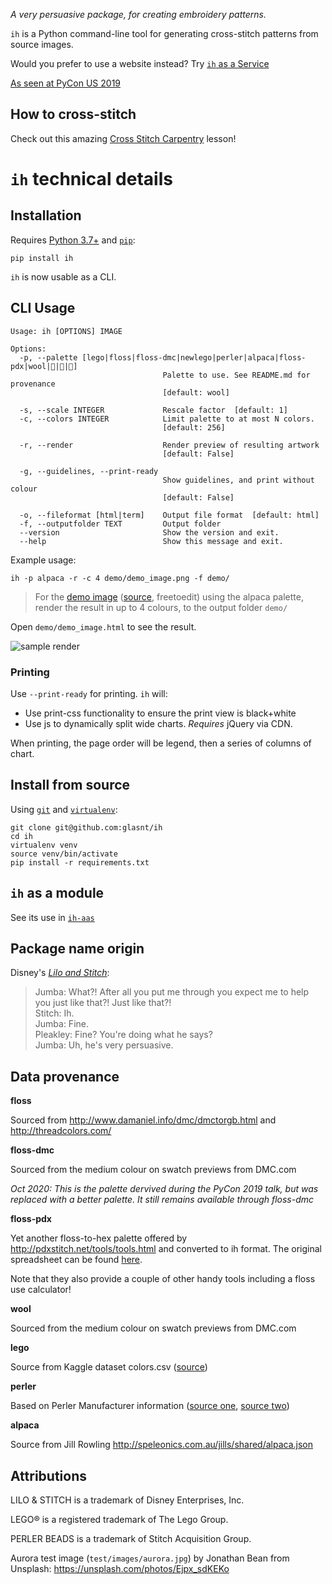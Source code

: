 *A very persuasive package, for creating embroidery patterns.*

`ih` is a Python command-line tool for generating cross-stitch patterns from source images. 

Would you prefer to use a website instead? Try [`ih` as a Service](https://github.com/glasnt/ih-aas)

[As seen at PyCon US 2019](https://us.pycon.org/2019/schedule/presentation/229/)

## How to cross-stitch

Check out this amazing [Cross Stitch Carpentry](https://sgibson91.github.io/cross-stitch-carpentry/index.html) lesson!

# `ih` technical details  

## Installation

Requires [Python 3.7+](https://www.python.org/downloads/) and [`pip`](https://pip.pypa.io/en/stable/installing/):

```
pip install ih
```

`ih` is now usable as a CLI. 

## CLI Usage

[//]: <> (START_USAGE)
```
Usage: ih [OPTIONS] IMAGE

Options:
  -p, --palette [lego|floss|floss-dmc|newlego|perler|alpaca|floss-pdx|wool|🧵|🧶|🦙]
                                  Palette to use. See README.md for provenance
                                  [default: wool]

  -s, --scale INTEGER             Rescale factor  [default: 1]
  -c, --colors INTEGER            Limit palette to at most N colors.
                                  [default: 256]

  -r, --render                    Render preview of resulting artwork
                                  [default: False]

  -g, --guidelines, --print-ready
                                  Show guidelines, and print without colour
                                  [default: False]

  -o, --fileformat [html|term]    Output file format  [default: html]
  -f, --outputfolder TEXT         Output folder
  --version                       Show the version and exit.
  --help                          Show this message and exit.

```
[//]: <> (END_USAGE)

Example usage:  

```
ih -p alpaca -r -c 4 demo/demo_image.png -f demo/
```

> For the [demo image](demo/demo_image.png) ([source](https://picsart.com/i/sticker-pixel-pixelart-pixelated-pixels-llama-rainbow-bow-268615356021211), freetoedit) 
> using the alpaca palette, 
> render the result in up to 4 colours,
> to the output folder `demo/`

Open `demo/demo_image.html` to see the result. 

![sample render](demo/demo_render.png)


### Printing

Use `--print-ready` for printing. `ih` will: 
 
 * Use print-css functionality to ensure the print view is black+white
 * Use js to dynamically split wide charts. *Requires* jQuery via CDN. 

When printing, the page order will be legend, then a series of columns of chart.
 
## Install from source

Using [`git`](https://git-scm.com/book/en/v2/Getting-Started-Installing-Git) and [`virtualenv`](https://virtualenv.pypa.io/en/latest/installation/):

```
git clone git@github.com:glasnt/ih
cd ih
virtualenv venv
source venv/bin/activate
pip install -r requirements.txt
```

## `ih` as a module

See its use in [`ih-aas`](https://github.com/glasnt/ih-aas/blob/master/app.py)

## Package name origin

Disney's [_Lilo and Stitch_](https://www.youtube.com/watch?v=ItYmxezZ7QA): 

> Jumba: What?! After all you put me through you expect me to help you just like that?! Just like that?!<br>
> Stitch: Ih.<br>
> Jumba: Fine.<br>
> Pleakley: Fine? You're doing what he says?<br>
> Jumba: Uh, he's very persuasive.

## Data provenance


**floss** 

Sourced from http://www.damaniel.info/dmc/dmctorgb.html and http://threadcolors.com/

**floss-dmc**

Sourced from the medium colour on swatch previews from DMC.com

*Oct 2020: This is the palette dervived during the PyCon 2019 talk, but was replaced with a better palette. It still remains available through floss-dmc*

**floss-pdx**

Yet another floss-to-hex palette offered by http://pdxstitch.net/tools/tools.html
and converted to ih format. The original spreadsheet can be found
[here](https://docs.google.com/spreadsheets/u/1/d/14PuY3CbQZcYOYtuMn7446TUBh4h4M5wlI0yx1GWG1XY/preview?usp=sharing#gid=0).

Note that they also provide a couple of other handy tools including a floss use
calculator!

**wool**

Sourced from the medium colour on swatch previews from DMC.com

**lego**

Source from Kaggle dataset colors.csv ([source](https://www.kaggle.com/rtatman/lego-database))

**perler**

Based on Perler Manufacturer information ([source one](https://www.reddit.com/r/beadsprites/comments/291495/bead_list_with_rgb_values/), [source two](https://docs.google.com/spreadsheets/d/1f988o68HDvk335xXllJD16vxLBuRcmm3vg6U9lVaYpA/edit#gid=0))

**alpaca**

Source from Jill Rowling http://speleonics.com.au/jills/shared/alpaca.json


## Attributions

LILO & STITCH is a trademark of Disney Enterprises, Inc.

LEGO® is a registered trademark of The Lego Group. 

PERLER BEADS is a trademark of Stitch Acquisition Group. 

Aurora test image (`test/images/aurora.jpg`) by Jonathan Bean from Unsplash: https://unsplash.com/photos/Ejpx_sdKEKo
